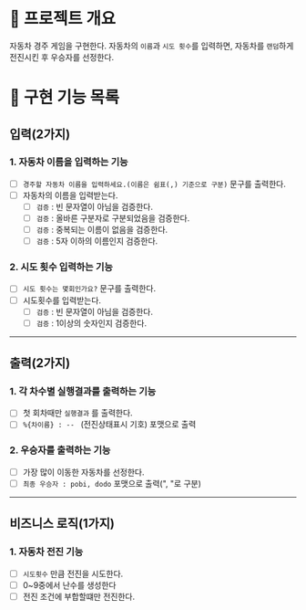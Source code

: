 # 💪 프로젝트 개요

자동차 경주 게임을 구현한다.
자동차의 `이름`과 `시도 횟수`를 입력하면, 자동차를 `랜덤`하게 전진시킨 후 우승자를 선정한다.

# 📝 구현 기능 목록

## 입력(2가지)

### 1. 자동차 이름을 입력하는 기능

- [ ] `경주할 자동차 이름을 입력하세요.(이름은 쉼표(,) 기준으로 구분)` 문구를 출력한다.
- [ ] 자동차의 이름을 입력받는다.
    - [ ] `검증` : 빈 문자열이 아님을 검증한다.
    - [ ] `검증` : 올바른 구분자로 구분되었음을 검증한다.
    - [ ] `검증` : 중복되는 이름이 없음을 검증한다.
    - [ ] `검증` : 5자 이하의 이름인지 검증한다.

### 2. 시도 횟수 입력하는 기능

- [ ] `시도 횟수는 몇회인가요?` 문구를 출력한다.
- [ ] 시도횟수를 입력받는다.
    - [ ] `검증` : 빈 문자열이 아님을 검증한다.
    - [ ] `검증` : 1이상의 숫자인지 검증한다.

---

## 출력(2가지)

### 1. 각 차수별 실행결과를 출력하는 기능

- [ ] 첫 회차때만 `실행결과` 를 출력한다.
- [ ] `%{차이름} : -- ` (전진상태표시 기호) 포맷으로 출력

### 2. 우승자를 출력하는 기능

- [ ] 가장 많이 이동한 자동차를 선정한다.
- [ ] `최종 우승자 : pobi, dodo` 포맷으로 출력(", "로 구분)

---

## 비즈니스 로직(1가지)

### 1. 자동차 전진 기능

- [ ] `시도횟수` 만큼 전진을 시도한다.
- [ ] 0~9중에서 난수를 생성한다
- [ ] 전진 조건에 부합할떄만 전진한다.
